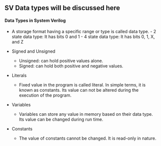 ## SV Data types will be discussed here

#### Data Types in System Verilog

- A storage format having a specific range or type is called data type.
      - 2 state data type: It has bits 0 and 1
      - 4 state data type: It has bits 0, 1, X, and Z

- Signed and Unsigned
    - Unsigned: can hold positive values alone.
    - Signed: can hold both positive and negative values.

- Literals
    - Fixed value in the program is called literal. In simple terms, it is known as constants. Its value can not be altered during the execution of the program.

- Variables
    - Variables can store any value in memory based on their data type. Its value can be changed during run time.

- Constants
    - The value of constants cannot be changed. It is read-only in nature.
